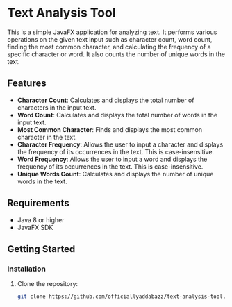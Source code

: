 # Text Analysis Tool

This is a simple JavaFX application for analyzing text. It performs various operations on the given text input such as character count, word count, finding the most common character, and calculating the frequency of a specific character or word. It also counts the number of unique words in the text.

## Features

- **Character Count**: Calculates and displays the total number of characters in the input text.
- **Word Count**: Calculates and displays the total number of words in the input text.
- **Most Common Character**: Finds and displays the most common character in the text.
- **Character Frequency**: Allows the user to input a character and displays the frequency of its occurrences in the text. This is case-insensitive.
- **Word Frequency**: Allows the user to input a word and displays the frequency of its occurrences in the text. This is case-insensitive.
- **Unique Words Count**: Calculates and displays the number of unique words in the text.

## Requirements

- Java 8 or higher
- JavaFX SDK

## Getting Started

### Installation

1. Clone the repository:
   ```sh
   git clone https://github.com/officiallyaddabazz/text-analysis-tool.git
